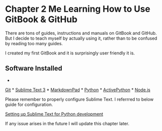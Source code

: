 # Chapter 2 Me Learning How to Use GitBook & GitHub

There are tons of guides, instructions and manuals on GitBook and GitHub. But I decide to teach myself by actually using it, rather than to be confused by reading too many guides. 

I created my first GitBook and it is surprisingly user friendly it is. 


## Software Installed
* 
[Git](https://git-scm.com/downloads)
* 
[Sublime Text 3](http://www.sublimetext.com/3)
* 
[MarkdownPad](http://markdownpad.com/)
* 
[Python](https://www.python.org/downloads/)
* 
[ActivePython](http://www.activestate.com/activepython/downloads)
* 
[Node.js](https://nodejs.org/en/#download)

Please remember to properly configure Sublime Text. I referrred to below guide for configuration. 

[Setting up Sublime Text for Python development](https://dbader.org/blog/setting-up-sublime-text-for-python-development)


If any issue arises in the future I will update this chapter later. 